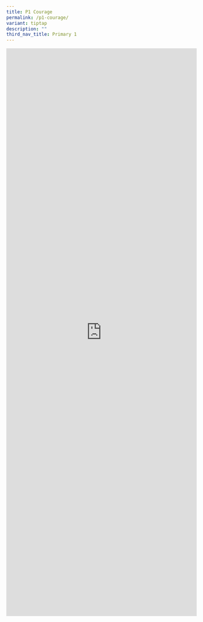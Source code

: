 ```yaml
---
title: P1 Courage
permalink: /p1-courage/
variant: tiptap
description: ""
third_nav_title: Primary 1
---
```

<div class="iframe-wrapper">
<iframe height="1500" width="100%" allowfullscreen="true" frameborder="0" src="https://docs.google.com/document/d/e/2PACX-1vRdG6HEPvYESNiV8C4xxK7iEii4_mUjqpoUjAYUs8jXSCTfjqjY9pwqi_Q2tvmEVw/pub?embedded=true"></iframe>
</div>
<p></p>
